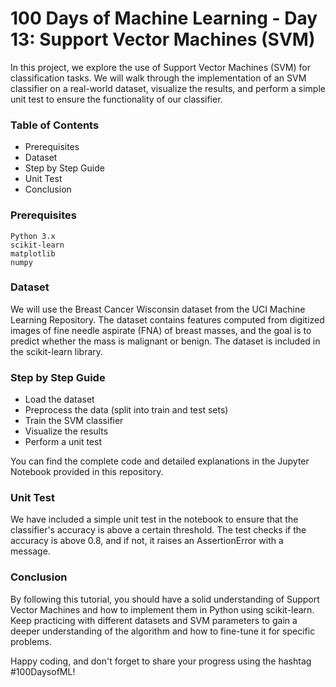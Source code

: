 # 100 Days of Machine Learning - Day 13: Support Vector Machines (SVM)

In this project, we explore the use of Support Vector Machines (SVM) for classification tasks. We will walk through the implementation of an SVM classifier on a real-world dataset, visualize the results, and perform a simple unit test to ensure the functionality of our classifier.

### Table of Contents

- Prerequisites
- Dataset
- Step by Step Guide
- Unit Test
- Conclusion

### Prerequisites

    Python 3.x
    scikit-learn
    matplotlib
    numpy

### Dataset

We will use the Breast Cancer Wisconsin dataset from the UCI Machine Learning Repository. The dataset contains features computed from digitized images of fine needle aspirate (FNA) of breast masses, and the goal is to predict whether the mass is malignant or benign. The dataset is included in the scikit-learn library.

### Step by Step Guide

- Load the dataset
- Preprocess the data (split into train and test sets)
- Train the SVM classifier
- Visualize the results
- Perform a unit test

You can find the complete code and detailed explanations in the Jupyter Notebook provided in this repository.

### Unit Test

We have included a simple unit test in the notebook to ensure that the classifier's accuracy is above a certain threshold. The test checks if the accuracy is above 0.8, and if not, it raises an AssertionError with a message.

### Conclusion

By following this tutorial, you should have a solid understanding of Support Vector Machines and how to implement them in Python using scikit-learn. Keep practicing with different datasets and SVM parameters to gain a deeper understanding of the algorithm and how to fine-tune it for specific problems.

Happy coding, and don't forget to share your progress using the hashtag #100DaysofML!